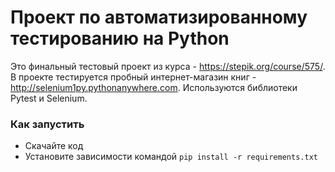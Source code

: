 # Проект по автоматизированному тестированию на Python

Это финальный тестовый проект из курса - https://stepik.org/course/575/.
В проекте тестируется пробный интернет-магазин книг - http://selenium1py.pythonanywhere.com.
Используются библиотеки Pytest и Selenium.


### Как запустить

- Скачайте код
- Установите зависимости командой `pip install -r requirements.txt`


